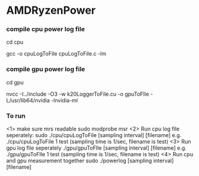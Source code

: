 # AMDRyzenPower

### compile cpu power log file 
<p> cd cpu
<p> gcc -o cpuLogToFile cpuLogToFile.c -lm

### compile gpu power log file 
<p> cd gpu
<p> nvcc -I../include -O3 -w k20LoggerToFile.cu -o gpuToFIle -L/usr/lib64/nvidia -lnvidia-ml

### To run 
<1> make sure mrs readable 
  sudo modprobe msr 
<2> Run cpu log file seperately:
    sudo ./cpu/cpuLogToFile [sampling interval] [filename] 
    e.g. ./cpu/cpuLogToFile 1 test      (sampling time is 1/sec, filename is test)
<3> Run gpu log file seperately 
    ./gpu/gpuToFIle [sampling interval] [filename]
    e.g. ./gpu/gpuToFIle 1 test      (sampling time is 1/sec, filename is test)
<4> Run cpu and gpu measurement together 
    sudo ./powerlog [sampling interval] [filename]
